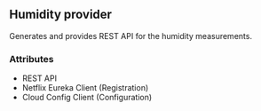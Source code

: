 ## Humidity provider
Generates and provides REST API for the humidity measurements. 
### Attributes
- REST API
- Netflix Eureka Client (Registration)
- Cloud Config Client (Configuration)
